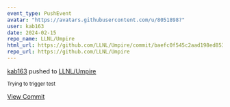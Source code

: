 ```yaml
---
event_type: PushEvent
avatar: "https://avatars.githubusercontent.com/u/8051898?"
user: kab163
date: 2024-02-15
repo_name: LLNL/Umpire
html_url: https://github.com/LLNL/Umpire/commit/baefc0f545c2aad198ed8535e6c2b851683b6283
repo_url: https://github.com/LLNL/Umpire
---
```


<a href='https://github.com/kab163' target='_blank'>kab163</a> pushed to <a href='https://github.com/LLNL/Umpire' target='_blank'>LLNL/Umpire</a>

<small>Trying to trigger test</small>

<a href='https://github.com/LLNL/Umpire/commit/baefc0f545c2aad198ed8535e6c2b851683b6283' target='_blank'>View Commit</a>